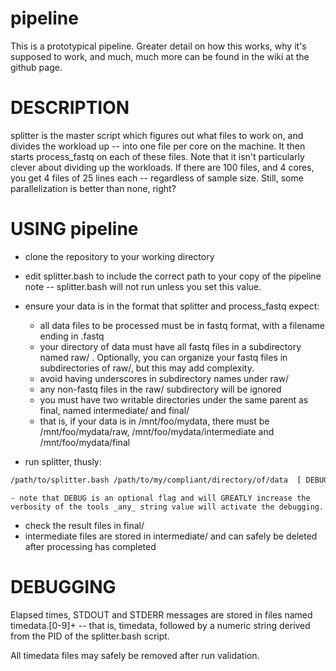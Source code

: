 pipeline
========
This is a prototypical pipeline.  Greater detail on how this works, why it's supposed to work, and much, much more can be found in the wiki at the github page.

DESCRIPTION
========
splitter is the master script which figures out what files to work on, and divides the workload up -- into one file per core on the machine.  It then starts process_fastq on each of these files.  Note that it isn't particularly clever about dividing up the workloads.  If there are 100 files, and 4 cores, you get 4 files of 25 lines each -- regardless of sample size.  Still, some parallelization is better than none, right?

USING pipeline
========

 - clone the repository to your working directory
 - edit splitter.bash to include the correct path to your copy of the pipeline
    note -- splitter.bash will not run unless you set this value.
 - ensure your data is in the format that splitter and process_fastq expect:
     - all data files to be processed must be in fastq format, with a filename ending in .fastq
     - your directory of data must have all fastq files in a subdirectory named raw/ .  Optionally, you can organize your fastq files in subdirectories of raw/, but this may add complexity.
     - avoid having underscores in subdirectory names under raw/
     - any non-fastq files in the raw/ subdirectory will be ignored
     - you must have two writable directories under the same parent as final, named intermediate/ and final/
     - that is, if your data is in /mnt/foo/mydata, there must be /mnt/foo/mydata/raw, /mnt/foo/mydata/intermediate and /mnt/foo/mydata/final

 - run splitter, thusly:
```bash
/path/to/splitter.bash /path/to/my/compliant/directory/of/data  [ DEBUG ]
```
    - note that DEBUG is an optional flag and will GREATLY increase the verbosity of the tools _any_ string value will activate the debugging.

  - check the result files in final/
  - intermediate files are stored in intermediate/ and can safely be deleted after processing has completed

DEBUGGING
========
Elapsed times, STDOUT and STDERR messages are stored in files named timedata.[0-9]+ -- that is, timedata, followed by a numeric string derived from the PID of the splitter.bash script. 

All timedata files may safely be removed after  run validation.

